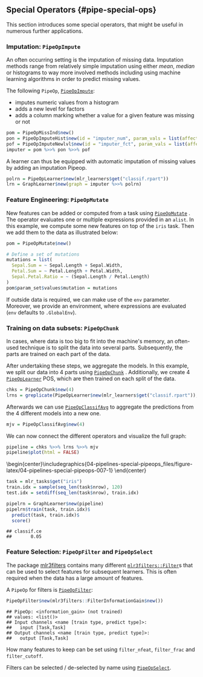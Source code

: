 ## Special Operators {#pipe-special-ops}



This section introduces some special operators, that might be useful in numerous further applications.

### Imputation: `PipeOpImpute`

An often occurring setting is the imputation of missing data.
Imputation methods range from relatively simple imputation using either *mean*, *median* or histograms to way more involved methods including using machine learning algorithms in order to predict missing values.

The following `PipeOp`, [`PipeOpImpute`](https://mlr3pipelines.mlr-org.com/reference/PipeOpImpute.html):

- imputes numeric values from a histogram
- adds a new level for factors
- adds a column marking whether a value for a given feature was missing or not


```r
pom = PipeOpMissInd$new()
pon = PipeOpImputeHist$new(id = "imputer_num", param_vals = list(affect_columns = is.numeric))
pof = PipeOpImputeNewlvl$new(id = "imputer_fct", param_vals = list(affect_columns = is.factor))
imputer = pom %>>% pon %>>% pof
```

A learner can thus be equipped with automatic imputation of missing values by adding an imputation Pipeop.


```r
polrn = PipeOpLearner$new(mlr_learners$get("classif.rpart"))
lrn = GraphLearner$new(graph = imputer %>>% polrn)
```

### Feature Engineering: `PipeOpMutate`

New features can be added or computed from a task using [`PipeOpMutate`](https://mlr3pipelines.mlr-org.com/reference/mlr_pipeops_mutate.html) .
The operator evaluates one or multiple expressions provided in an `alist`.
In this example, we compute some new features on top of the `iris` task.
Then we add them to the data as illustrated below:


```r
pom = PipeOpMutate$new()

# Define a set of mutations
mutations = list(
  Sepal.Sum = ~ Sepal.Length + Sepal.Width,
  Petal.Sum = ~ Petal.Length + Petal.Width,
  Sepal.Petal.Ratio = ~ (Sepal.Length / Petal.Length)
)
pom$param_set$values$mutation = mutations
```

If outside data is required, we can make use of the `env` parameter.
Moreover, we provide an environment, where expressions are evaluated (`env` defaults to `.GlobalEnv`).

### Training on data subsets: `PipeOpChunk`

In cases, where data is too big to fit into the machine's memory, an often-used technique is to split the data into several parts.
Subsequently, the parts are trained on each part of the data.

After undertaking these steps, we aggregate the models.
In this example, we split our data into 4 parts using [`PipeOpChunk`](https://mlr3pipelines.mlr-org.com/reference/mlr_pipeops_chunk.html) .
Additionally, we create 4 [`PipeOpLearner`](https://mlr3pipelines.mlr-org.com/reference/mlr_pipeops_learner.html)  POS, which are then trained on each split of the data.


```r
chks = PipeOpChunk$new(4)
lrns = greplicate(PipeOpLearner$new(mlr_learners$get("classif.rpart")), 4)
```

Afterwards we can use [`PipeOpClassifAvg`](https://mlr3pipelines.mlr-org.com/reference/mlr_pipeops_classifavg.html)  to aggregate the predictions from the 4 different models into a new one.


```r
mjv = PipeOpClassifAvg$new(4)
```

We can now connect the different operators and visualize the full graph:


```r
pipeline = chks %>>% lrns %>>% mjv
pipeline$plot(html = FALSE)
```



\begin{center}\includegraphics{04-pipelines-special-pipeops_files/figure-latex/04-pipelines-special-pipeops-007-1} \end{center}


```r
task = mlr_tasks$get("iris")
train.idx = sample(seq_len(task$nrow), 120)
test.idx = setdiff(seq_len(task$nrow), train.idx)

pipelrn = GraphLearner$new(pipeline)
pipelrn$train(task, train.idx)$
  predict(task, train.idx)$
  score()
```

```
## classif.ce 
##       0.05
```

### Feature Selection: `PipeOpFilter` and `PipeOpSelect`

The package [mlr3filters](https://mlr3filters.mlr-org.com) contains many different [`mlr3filters::Filter`](https://mlr3filters.mlr-org.com/reference/Filter.html)s that can be used to select features for subsequent learners.
This is often required when the data has a large amount of features.


A `PipeOp` for filters is [`PipeOpFilter`](https://mlr3pipelines.mlr-org.com/reference/mlr_pipeops_filter.html):


```r
PipeOpFilter$new(mlr3filters::FilterInformationGain$new())
```

```
## PipeOp: <information_gain> (not trained)
## values: <list()>
## Input channels <name [train type, predict type]>:
##   input [Task,Task]
## Output channels <name [train type, predict type]>:
##   output [Task,Task]
```

How many features to keep can be set using `filter_nfeat`, `filter_frac` and `filter_cutoff`.

Filters can be selected / de-selected by name using [`PipeOpSelect`](https://mlr3pipelines.mlr-org.com/reference/mlr_pipeops_select.html).
